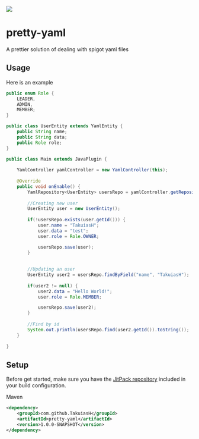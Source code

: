 [![](https://jitpack.io/v/TakuiasH/pretty-yaml.svg)](https://jitpack.io/#TakuiasH/pretty-yaml)

# pretty-yaml
A prettier solution of dealing with spigot yaml files

## Usage
Here is an example

```java
public enum Role {
	LEADER,
	ADMIN,
	MEMBER;
}
```

```java
public class UserEntity extends YamlEntity {
	public String name;
	public String data;
	public Role role;
}
```

```java
public class Main extends JavaPlugin {
	
	YamlController yamlController = new YamlController(this);
	
	@Override
	public void onEnable() {
		YamlRepository<UserEntity> usersRepo = yamlController.getRepository("users", UserEntity.class);
		
		//Creating new user
		UserEntity user = new UserEntity();
		
		if(!usersRepo.exists(user.getId())) {
			user.name = "TakuiasH";
			user.data = "test";
			user.role = Role.OWNER;

			usersRepo.save(user);
		}
		
		
		//Updating an user
		UserEntity user2 = usersRepo.findByField("name", "TakuiasH");
		
		if(user2 != null) {
			user2.data = "Hello World!";
			user.role = Role.MEMBER;

			usersRepo.save(user2);
		}
		
		//Find by id
		System.out.println(usersRepo.find(user2.getId()).toString());
	}
	
}
```

## Setup
Before get started, make sure you have the [JitPack repository](https://jitpack.io/#TakuiasH/pretty-yaml) included in your build configuration.

Maven
```xml
<dependency>
    <groupId>com.github.TakuiasH</groupId>
    <artifactId>pretty-yaml</artifactId>
    <version>1.0.0-SNAPSHOT</version>
</dependency>
```
